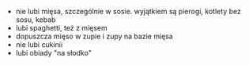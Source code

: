 - nie lubi mięsa, szczególnie w sosie. wyjątkiem są pierogi, kotlety bez sosu, kebab
- lubi spaghetti, też z mięsem
- dopuszcza mięso w zupie i zupy na bazie mięsa
- nie lubi cukinii
- lubi obiady "na słodko"